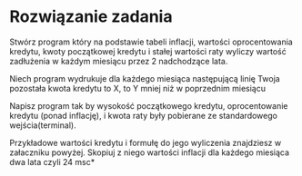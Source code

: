 # Rozwiązanie zadania

Stwórz program który na podstawie tabeli inflacji, wartości oprocentowania kredytu, kwoty początkowej kredytu i stałej wartości raty wyliczy wartość zadłużenia w każdym miesiącu przez 2 nadchodzące lata.

Niech program wydrukuje dla każdego miesiąca następującą linię
Twoja pozostała kwota kredytu to X, to Y mniej niż w poprzednim miesiącu

Napisz program tak by wysokość początkowego kredytu, oprocentowanie kredytu (ponad inflację), i kwota raty były pobierane ze standardowego wejścia(terminal).

Przykładowe wartości kredytu i formułę do jego wyliczenia znajdziesz w załaczniku powyżej. Skopiuj z niego wartości inflacji dla każdego miesiąca dwa lata czyli 24 msc*